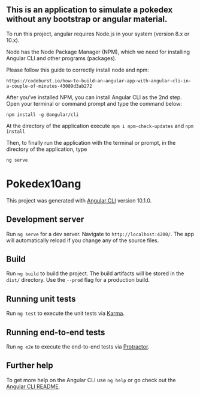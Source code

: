 ## This is an application to simulate a pokedex without any bootstrap or angular material.

To run this project, angular requires Node.js in your system (version 8.x or 10.x).

Node has the Node Package Manager (NPM), which we need for installing Angular CLI and other programs (packages).

Please follow this guide to correctly install node and npm:

```https://codeburst.io/how-to-build-an-angular-app-with-angular-cli-in-a-couple-of-minutes-43089d3ab272```

After you’ve installed NPM, you can install Angular CLI as the 2nd step. Open your terminal or command prompt and type the command below:

```npm install -g @angular/cli```

At the directory of the application execute 
```npm i npm-check-updates``` and
```npm install```

Then, to finally run the application with the terminal or prompt, in the directory of the application, type 

```ng serve```

# Pokedex10ang

This project was generated with [Angular CLI](https://github.com/angular/angular-cli) version 10.1.0.

## Development server

Run `ng serve` for a dev server. Navigate to `http://localhost:4200/`. The app will automatically reload if you change any of the source files.

## Build

Run `ng build` to build the project. The build artifacts will be stored in the `dist/` directory. Use the `--prod` flag for a production build.

## Running unit tests

Run `ng test` to execute the unit tests via [Karma](https://karma-runner.github.io).

## Running end-to-end tests

Run `ng e2e` to execute the end-to-end tests via [Protractor](http://www.protractortest.org/).

## Further help

To get more help on the Angular CLI use `ng help` or go check out the [Angular CLI README](https://github.com/angular/angular-cli/blob/master/README.md).
